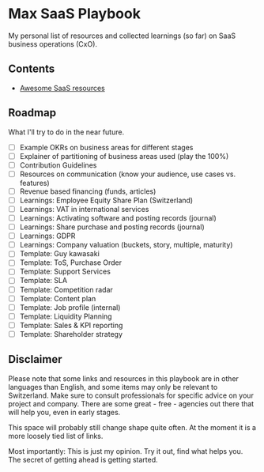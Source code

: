 # Max SaaS Playbook
My personal list of resources and collected learnings (so far) on SaaS business operations (CxO).

## Contents

- [Awesome SaaS resources](awesome-saas-resources.md)

## Roadmap

What I'll try to do in the near future.

- [ ] Example OKRs on business areas for different stages
- [ ] Explainer of partitioning of business areas used (play the 100%)
- [ ] Contribution Guidelines
- [ ] Resources on communication (know your audience, use cases vs. features)
- [ ] Revenue based financing (funds, articles)
- [ ] Learnings: Employee Equity Share Plan (Switzerland)
- [ ] Learnings: VAT in international services
- [ ] Learnings: Activating software and posting records (journal)
- [ ] Learnings: Share purchase and posting records (journal)
- [ ] Learnings: GDPR
- [ ] Learnings: Company valuation (buckets, story, multiple, maturity)
- [ ] Template: Guy kawasaki
- [ ] Template: ToS, Purchase Order
- [ ] Template: Support Services
- [ ] Template: SLA
- [ ] Template: Competition radar
- [ ] Template: Content plan
- [ ] Template: Job profile (internal)
- [ ] Template: Liquidity Planning
- [ ] Template: Sales & KPI reporting
- [ ] Template: Shareholder strategy

## Disclaimer

Please note that some links and resources in this playbook are in other languages than English, and some items may only be relevant to Switzerland. Make sure to consult professionals for specific advice on your project and company. There are some great - free - agencies out there that will help you, even in early stages.

This space will probably still change shape quite often. At the moment it is a more loosely tied list of links.

Most importantly: This is just my opinion. Try it out, find what helps you. The secret of getting ahead is getting started.
